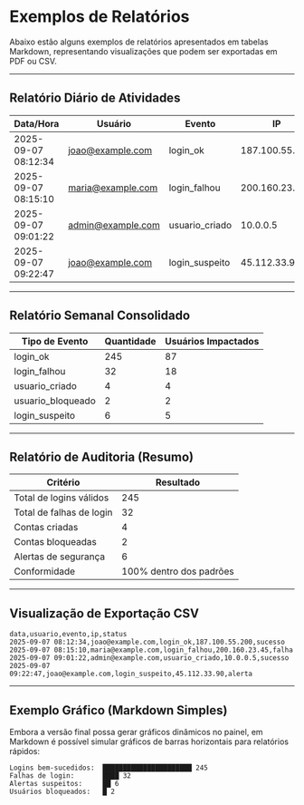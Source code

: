 # Exemplos de Relatórios

Abaixo estão alguns exemplos de relatórios apresentados em tabelas Markdown, representando visualizações que podem ser exportadas em PDF ou CSV.

---

## Relatório Diário de Atividades

| Data/Hora           | Usuário                                       | Evento          | IP             | Status  |
| ------------------- | --------------------------------------------- | --------------- | -------------- | ------- |
| 2025-09-07 08:12:34 | [joao@example.com](mailto:joao@example.com)   | login\_ok       | 187.100.55.200 | Sucesso |
| 2025-09-07 08:15:10 | [maria@example.com](mailto:maria@example.com) | login\_falhou   | 200.160.23.45  | Falha   |
| 2025-09-07 09:01:22 | [admin@example.com](mailto:admin@example.com) | usuario\_criado | 10.0.0.5       | Sucesso |
| 2025-09-07 09:22:47 | [joao@example.com](mailto:joao@example.com)   | login\_suspeito | 45.112.33.90   | Alerta  |

---

## Relatório Semanal Consolidado

| Tipo de Evento     | Quantidade | Usuários Impactados |
| ------------------ | ---------- | ------------------- |
| login\_ok          | 245        | 87                  |
| login\_falhou      | 32         | 18                  |
| usuario\_criado    | 4          | 4                   |
| usuario\_bloqueado | 2          | 2                   |
| login\_suspeito    | 6          | 5                   |

---

## Relatório de Auditoria (Resumo)

| Critério                 | Resultado               |
| ------------------------ | ----------------------- |
| Total de logins válidos  | 245                     |
| Total de falhas de login | 32                      |
| Contas criadas           | 4                       |
| Contas bloqueadas        | 2                       |
| Alertas de segurança     | 6                       |
| Conformidade             | 100% dentro dos padrões |

---

## Visualização de Exportação CSV

```csv
data,usuario,evento,ip,status
2025-09-07 08:12:34,joao@example.com,login_ok,187.100.55.200,sucesso
2025-09-07 08:15:10,maria@example.com,login_falhou,200.160.23.45,falha
2025-09-07 09:01:22,admin@example.com,usuario_criado,10.0.0.5,sucesso
2025-09-07 09:22:47,joao@example.com,login_suspeito,45.112.33.90,alerta
```

---

## Exemplo Gráfico (Markdown Simples)

Embora a versão final possa gerar gráficos dinâmicos no painel, em Markdown é possível simular gráficos de barras horizontais para relatórios rápidos:

```
Logins bem-sucedidos:  ██████████████████████ 245
Falhas de login:       ████ 32
Alertas suspeitos:     ██ 6
Usuários bloqueados:   █ 2
```
